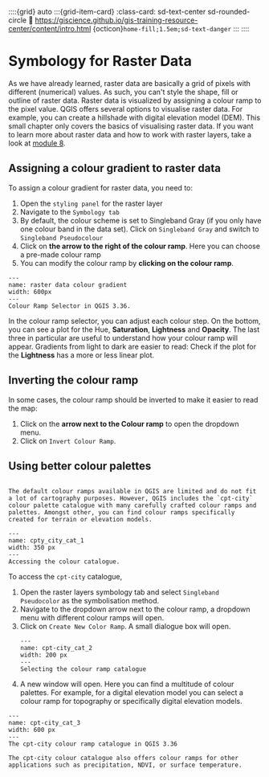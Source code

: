 ::::{grid} auto
:::{grid-item-card}
:class-card: sd-text-center sd-rounded-circle
:link: https://giscience.github.io/gis-training-resource-center/content/intro.html 
{octicon}`home-fill;1.5em;sd-text-danger`
:::
::::

# Symbology for Raster Data

As we have already learned, raster data are basically a grid of pixels with different (numerical) values. As such, you can't style the shape, fill or outline of raster data. Raster data is visualized by assigning a colour ramp to the pixel value. QGIS offers several options to visualise raster data. For example, you can create a hillshade with digital elevation model (DEM). This small chapter only covers the basics of visualising raster data. If you want to learn more about raster data and how to work with raster layers, take a look at [module 8](/content/Module_8/en_module_8_overview.md). 

## Assigning a colour gradient to raster data

To assign a colour gradient for raster data, you need to:

1. Open the `styling panel` for the raster layer
2. Navigate to the `Symbology tab`  
3. By default, the colour scheme is set to Singleband Gray (if you only have one colour band in the data set). Click on `Singleband Gray` and switch to `Singleband Pseudocolour`
4. Click on __the arrow to the right of the colour ramp__. Here you can choose a pre-made colour ramp
5. You can modify the colour ramp by __clicking on the colour ramp__.

``` {figure} ../../fig/en_30.30.2_raster_data_colour_gradient.png
---
name: raster data colour gradient
width: 600px
---
Colour Ramp Selector in QGIS 3.36.
```

In the colour ramp selector, you can adjust each colour step. On the bottom, you can see a plot for the Hue, __Saturation__, __Lightness__ and __Opacity__. The last three in particular are useful to understand how your colour ramp will appear. Gradients from light to dark are easier to read: Check if the plot for the __Lightness__ has a more or less linear plot.

## Inverting the colour ramp

In some cases, the colour ramp should be inverted to make it easier to read the map:

1. Click on the __arrow next to the Colour ramp__ to open the dropdown menu.
2. Click on `Invert Colour Ramp`.

## Using better colour palettes

```{note}

The default colour ramps available in QGIS are limited and do not fit a lot of cartography purposes. However, QGIS includes the `cpt-city` colour palette catalogue with many carefully crafted colour ramps and palettes. Amongst other, you can find colour ramps specifically created for terrain or elevation models. 

```

```{figure} /fig/en_3.36_cpt-city_cat_1.png
---
name: cpty_city_cat_1
width: 350 px
---
Accessing the colour catalogue.
```

To access the `cpt-city` catalogue, 

1. Open the raster layers symbology tab and select `Singleband Pseudocolor` as the symbolisation method.
2. Navigate to the dropdown arrow next to the colour ramp, a dropdown menu with different colour ramps will open.
3. Click on `Create New Color Ramp`. A small dialogue box will open.
    ```{figure} /fig/en_3.36_cpt-city_cat_2.png
    ---
    name: cpt-city_cat_2
    width: 200 px
    ---
    Selecting the colour ramp catalogue
   ```
4. A new window will open. Here you can find a multitude of colour palettes. For example, for a digital elevation model you can select a colour ramp for topography or specifically digital elevation models. 

```{figure} /fig/en_3.36_cpt-city_cat_3.png
---
name: cpt-city_cat_3
width: 600 px
---
The cpt-city colour ramp catalogue in QGIS 3.36
```

<!--Add small exercise to add a DEM and style it (maybe adjust on or two colour so it looks better?)-->

```{tip}
The cpt-city colour catalogue also offers colour ramps for other applications such as precipitation, NDVI, or surface temperature.
```

<!---
#### Styling a terrain model

Elevation data sets are frequently used to communicate the terrain on a map. By default, an elevation model will be displayed with a gray colour ramp. However, if you don't need the to know the elevation at certain points, you can choose to display the __hillshade__ of the terrain. Hillshading will simulate the shadow of the terrain as if it would be exposed to a light source. In this example, we will use the elevation raster data (`.geotiff`) of [Ecuador from the MERIT DEM](https://developers.google.com/earth-engine/datasets/catalog/MERIT_DEM_v1_0_3#description). 

To achieve this,

1. Add the OSM Standard as a [basemap](/content/Module_2/en_qgis_basemap.md)
2. Open the Symbology-tab of the .
3. Click on `Render type` and select `Hillshade`. You will have an option to select the direction of the light. Conventionally, the light source is positioned in the North-West, so we can keep the default settings. In some cases with rough terrain, it can be useful to make the hillshade __Multidirectional__.
3. The hillshade will be very dark and cover most of the map. We need to make it lighter. Set the `Blending mode` to "Overlay". 

-->